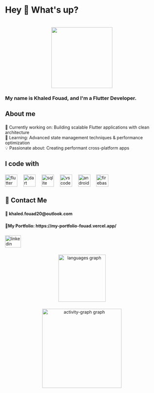 <h1 align="left">Hey 👋 What's up?</h1>

###

<br clear="both">

<div align="center">
  <img height="200" src="https://media3.giphy.com/media/v1.Y2lkPTc5MGI3NjExYTE4Z25ndDZldGpscGVrZHN2ZGo2Z3lhejJueXN1c3hpYmZodnl3ZyZlcD12MV9pbnRlcm5hbF9naWZfYnlfaWQmY3Q9Zw/25Itcrcuwkyq3ohubJ/giphy.gif"  />
</div>

###

<h3 align="left">My name is Khaled Fouad, and I'm a Flutter Developer.</h3>

###

<h2 align="left">About me</h2>

###

<p align="left">
🔭 Currently working on: Building scalable Flutter applications with clean architecture<br>
🌱 Learning: Advanced state management techniques & performance optimization<br>
💡 Passionate about: Creating performant cross-platform apps<br>
</p>

###

<h2 align="left">I code with</h2>

###

<div align="left">
  <img src="https://cdn.jsdelivr.net/gh/devicons/devicon/icons/flutter/flutter-original.svg" height="40" alt="flutter logo"  />
  <img width="12" />
  <img src="https://cdn.jsdelivr.net/gh/devicons/devicon/icons/dart/dart-original.svg" height="40" alt="dart logo"  />
  <img width="12" />
  <img src="https://cdn.jsdelivr.net/gh/devicons/devicon/icons/sqlite/sqlite-original.svg" height="40" alt="sqlite logo"  />
  <img width="12" />
  <img src="https://cdn.jsdelivr.net/gh/devicons/devicon/icons/vscode/vscode-original.svg" height="40" alt="vscode logo"  />
  <img width="12" />
  <img src="https://cdn.jsdelivr.net/gh/devicons/devicon/icons/androidstudio/androidstudio-original.svg" height="40" alt="androidstudio logo"  />
  <img width="12" />
  <img src="https://cdn.jsdelivr.net/gh/devicons/devicon/icons/firebase/firebase-plain-wordmark.svg" height="40" alt="firebase logo"  />
</div>

###

<h2 align="left">🔗 Contact Me</h2>

###

<h4 align="left">📧 khaled.fouad20@outlook.com</h4>

###

<div align="left">
  <a href=" mailto:khaled.fouad20@outlook.com" target="_blank">
  </a>
</div>

###

<h4 align="left">🔗My Portfolio: https://my-portfolio-fouad.vercel.app/</h4>

###

<div align="left">
  <a href=" https://my-portfolio-fouad.vercel.app/" target="_blank">
  </a>
</div>

###

<div align="left">
  <a href="https://www.linkedin.com/in/khaled-fouad-870508243/" target="_blank">
    <img src="https://raw.githubusercontent.com/maurodesouza/profile-readme-generator/master/src/assets/icons/social/linkedin/default.svg" width="52" height="40" alt="linkedin logo"  />
  </a>
</div>

###

<div align="center">
  <img src="https://github-readme-stats.vercel.app/api/top-langs?username=KhaledFouad&locale=en&hide_title=false&layout=compact&card_width=320&langs_count=5&theme=gruvbox_light&hide_border=false&order=2" height="155" alt="languages graph"  />
</div>

###

<div align="center">
  <img src="https://github-readme-activity-graph.vercel.app/graph?username=KhaledFouad&radius=3&theme=tokyo-day&area=true&order=5&hide_title=false&hide_border=false&custom_title=Khaled's%20Activity%20Graph" height="260" alt="activity-graph graph"  />
</div>

###
